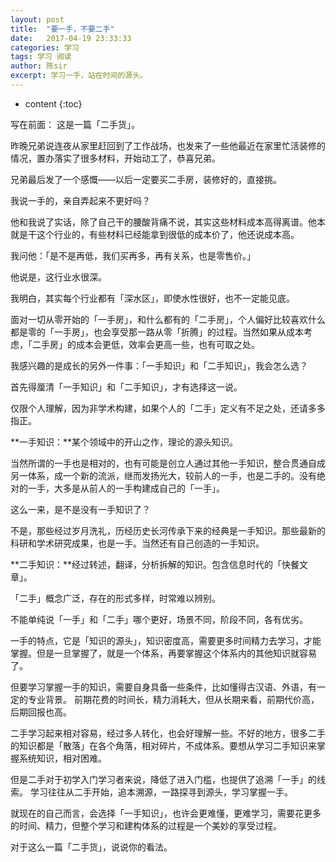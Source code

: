 ```yaml
---
layout: post
title:  "要一手，不要二手"
date:   2017-04-19 23:33:33
categories: 学习
tags: 学习 阅读
author: 陈sir
excerpt: 学习一手，站在时间的源头。
---
```

* content
{:toc}

写在前面：
这是一篇「二手货」。

昨晚兄弟说连夜从家里赶回到了工作战场，也发来了一些他最近在家里忙活装修的情况，置办落实了很多材料，开始动工了，恭喜兄弟。

兄弟最后发了一个感慨——以后一定要买二手房，装修好的，直接挑。

我说一手的，亲自弄起来不更好吗？

他和我说了实话，除了自己干的腰酸背痛不说，其实这些材料成本高得离谱。他本就是干这个行业的，有些材料已经能拿到很低的成本价了，他还说成本高。

我问他：「是不是再低，我们买再多，再有关系，也是零售价。」

他说是，这行业水很深。

我明白，其实每个行业都有「深水区」，即使水性很好，也不一定能见底。

面对一切从零开始的「一手房」，和什么都有的「二手房」，个人偏好比较喜欢什么都是零的「一手房」，也会享受那一路从零「折腾」的过程。当然如果从成本考虑，「二手房」的成本会更低，效率会更高一些，也有可取之处。

我感兴趣的是成长的另外一件事：「一手知识」和「二手知识」，我会怎么选？

首先得厘清「一手知识」和「二手知识」，才有选择这一说。

仅限个人理解，因为非学术构建，如果个人的「二手」定义有不足之处，还请多多指正。

**一手知识：**某个领域中的开山之作，理论的源头知识。

当然所谓的一手也是相对的，也有可能是创立人通过其他一手知识，整合贯通自成另一体系，成一个新的流派，继而发扬光大，较前人的一手，也是二手的。没有绝对的一手，大多是从前人的一手构建成自己的「一手」。

这么一来，是不是没有一手知识了？

不是，那些经过岁月洗礼，历经历史长河传承下来的经典是一手知识。那些最新的科研和学术研究成果，也是一手。当然还有自己创造的一手知识。

**二手知识：**经过转述，翻译，分析拆解的知识。包含信息时代的「快餐文章」。

「二手」概念广泛，存在的形式多样，时常难以辨别。

不能单纯说「一手」和「二手」哪个更好，场景不同，阶段不同，各有优劣。

一手的特点，它是「知识的源头」，知识密度高，需要更多时间精力去学习，才能掌握。但是一旦掌握了，就是一个体系，再要掌握这个体系内的其他知识就容易了。

但要学习掌握一手的知识，需要自身具备一些条件，比如懂得古汉语、外语，有一定的专业背景。
前期花费的时间长，精力消耗大，但从长期来看，前期代价高，后期回报也高。

二手学习起来相对容易，经过多人转化，也会好理解一些。不好的地方，很多二手的知识都是「散落」在各个角落，相对碎片，不成体系。要想从学习二手知识来掌握系统知识，相对困难。

但是二手对于初学入门学习者来说，降低了进入门槛，也提供了追溯「一手」的线索。
学习往往从二手开始，追本溯源，一路探寻到源头，学习掌握一手。

就现在的自己而言，会选择「一手知识」，也许会更难懂，更难学习，需要花更多的时间、精力，但整个学习和建构体系的过程是一个美妙的享受过程。

对于这么一篇「二手货」，说说你的看法。


